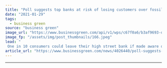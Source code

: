 ```yaml
---
title: "Poll suggests top banks at risk of losing customers over fossil fuel financing"
date: "2021-01-29"
tags: 
  - business green
source: "business green"
image_url: "https://www.businessgreen.com/api/v1/wps/c67f0a6/b3af9693-d30a-4aeb-960e-a5b5804d19ed/5/canary-wharf-hsbc-barclays-hqs-sunset-185x114.jpeg"
image_fp: "/assets/img/post_thumbnails/166.jpeg"
lead: "
 One in 10 consumers could leave their high street bank if made aware of the institution's investments in coal, oil, and gas, survey suggests ..."
article_url: "https://www.businessgreen.com/news/4026440/poll-suggests-banks-risk-losing-customers-fossil-fuel-financing"
---
```


---
